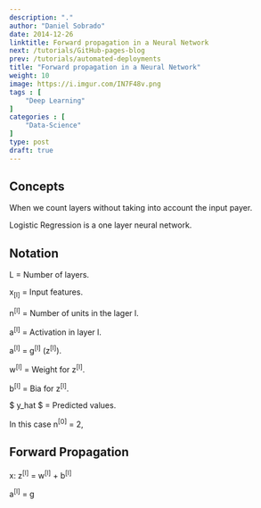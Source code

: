 ```yaml
---
description: "."
author: "Daniel Sobrado"
date: 2014-12-26
linktitle: Forward propagation in a Neural Network
next: /tutorials/GitHub-pages-blog
prev: /tutorials/automated-deployments
title: "Forward propagation in a Neural Network"
weight: 10
image: https://i.imgur.com/IN7F48v.png
tags : [
    "Deep Learning"
]
categories : [
    "Data-Science"
]
type: post
draft: true
---
```


## Concepts

When we count layers without taking into account the input payer.

Logistic Regression is a one layer neural network.

## Notation

L = Number of layers.

x<sub>[l]</sub> = Input features.

n<sup>[l]</sup> = Number of units in the lager l. 

a<sup>[l]</sup> = Activation in layer l.

a<sup>[l]</sup> = g<sup>[l]</sup> (z<sup>[l]</sup>).

w<sup>[l]</sup> = Weight for z<sup>[l]</sup>.

b<sup>[l]</sup> = Bia for z<sup>[l]</sup>.

$ y_hat $ = Predicted values.

In this case n<sup>[0]</sup> = 2, 

## Forward Propagation

x: z<sup>[l]</sup> = w<sup>[l]</sup> + b<sup>[l]</sup>

a<sup>[l]</sup> = g